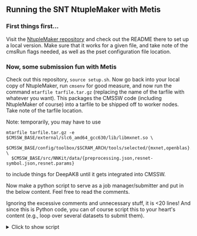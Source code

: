 ## Running the SNT NtupleMaker with Metis

### First things first...
Visit the [NtupleMaker repository](https://github.com/cmstas/NtupleMaker) and check out the README there to set up a local version. Make sure that it works for a given file, and take note of the cmsRun flags needed, as well as the pset configuration file location.

### Now, some submission fun with Metis
Check out this repository, `source setup.sh`. Now go back into your local copy of NtupleMaker, run `cmsenv` for good measure, and now run the command
`mtarfile tarfile.tar.gz` (replacing the name of the tarfile with whatever you want). This packages the CMSSW code (including NtupleMaker of course)
into a tarfile to be shipped off to worker nodes. Take note of the tarfile location.

Note: temporarily, you may have to use 
```
mtarfile tarfile.tar.gz -e $CMSSW_BASE/external/slc6_amd64_gcc630/lib/libmxnet.so \
  $CMSSW_BASE/config/toolbox/$SCRAM_ARCH/tools/selected/{mxnet,openblas}.xml \
  $CMSSW_BASE/src/NNKit/data/{preprocessing.json,resnet-symbol.json,resnet.params}
```
to include things for DeepAK8 until it gets integrated into CMSSW.

Now make a python script to serve as a job manager/submitter and put in the below content.
Feel free to read the comments.

Ignoring the excessive comments and unnecessary stuff, it is <20 lines! And since this is Python code,
you can of course script this to your heart's content (e.g., loop over several datasets to submit them).
<details>
<summary>Click to show script</summary>

```python
from metis.Sample import DBSSample
from metis.CMSSWTask import CMSSWTask
from metis.StatsParser import StatsParser

def main():

    # Metis has the concept of a Task object and a Sample object
    # A Task object operates on a single Sample object in the way you'd expect
    task = CMSSWTask(
            # A DBSSample object takes a dataset name and queries DBS to get file names and event counts
            sample = DBSSample(dataset="/ZeroBias6/Run2017A-PromptReco-v2/MINIAOD"),
            # Is the dataset "open"? For datasets that are still accumulating files,
            # set this to True to requery the filelist every time and pick up new ones.
            # When the dataset is complete, set it back to False (the default) to flush
            # remaining files.
            open_dataset = False,
            # What should the output file name be?
            output_name = "merged_ntuple.root",
            # You can specify the number of events per output (or the number of 
            # input files per output file: `files_per_output`)
            events_per_output = 450e3,
            # Specify a unique submission tag for bookkeeping
            tag = "testv1",
            # Put in the pset I told you to note above
            pset = "pset_test.py",
            # Put in the *full path* to the tarfile made previously
            tarfile = "/nfs-7/userdata/libCMS3/lib_CMS4_V00-00-03_workaround.tar.gz",
            # Not really needed - just used for optimizations for central SNT ntuple production
            # E.g., if an ntuple is data, don't compute the sum of weights (genweights) when a job finishes
            is_data = True,
            # Put in the cmsRun arguments I told you to note above (or empty if none)
            pset_args = "data=True prompt=True",
            # Next two are self-explanatory (this scram_arch value is the default)
            cmssw_version = "CMSSW_9_2_1",
            scram_arch = "slc6_amd64_gcc530",

    )
    
    # Do pretty much everything
    #  - get list of files (or new files that have appeared)
    #  - chunk inputs to construct outputs
    #  - submit jobs to condor
    #  - resubmit jobs that fail
    task.process()

    # Get a nice json summary of files, event counts, 
    # condor job resubmissions, log file locations, etc.
    # and push it to a web area (with dashboard goodies)
    StatsParser(data=total_summary, webdir="~/public_html/dump/metis_test/").do()

if __name__ == "__main__":

    # Do stuff, sleep, do stuff, sleep, etc.
    for i in range(100):
        main()

        # 1 hr power nap so we wake up refreshed
        # and ready to process some more data
        time.sleep(1.*3600)

        # Since everything is backed up, totally OK to Ctrl+C and pick up later
```

</details>



